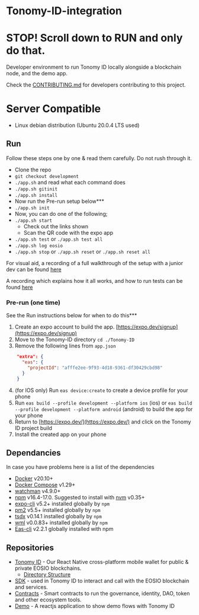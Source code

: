 # Tonomy-ID-integration

# STOP! Scroll down to RUN and only do that. 

Developer environment to run Tonomy ID locally alongside a blockchain node, and the demo app.

Check the [CONTRIBUTING.md](./CONTRIBUTING.md) for developers contributing to this project.

# Server Compatible

- Linux debian distribution (Ubuntu 20.0.4 LTS used)

## Run

Follow these steps one by one & read them carefully. Do not rush through it.

- Clone the repo
- `git checkout development`
- `./app.sh` and read what each command does
- `./app.sh gitinit`
- `./app.sh install`
- Now run the Pre-run setup below***
- `./app.sh init`
- Now, you can do one of the following;
- `./app.sh start`
  - Check out the links shown
  - Scan the QR code with the expo app
- `./app.sh test` or `./app.sh test all`
- `./app.sh log eosio`
- `./app.sh stop` or `./app.sh reset` or `./app.sh reset all`

For visual aid, a recording of a full walkthrough of the setup with a junior dev can be found [here](https://www.loom.com/share/f44be75ce80044a08a73c53ea64a3afd)

A recording which explains how it all works, and how to run tests can be found [here](https://www.loom.com/share/8566b834759742309ebc96c74e955767)

### Pre-run (one time)

See the Run instructions below for when to do this***

1. Create an expo account to build the app. [https://expo.dev/signup](https://expo.dev/signup)
2. Move to the Tonomy-ID directory `cd ./Tonomy-ID`
3. Remove the following lines from `app.json`

```json
    "extra": {
      "eas": {
        "projectId": "afffe2ee-9f93-4d18-9361-df30429cbd98"
      }
    }
```

4. (for IOS only) Run `eas device:create` to create a device profile for your phone
5. Run `eas build --profile development --platform ios` (ios) or `eas build --profile development --platform android` (android) to build the app for your phone
6. Return to [https://expo.dev/](https://expo.dev/) and click on the Tonomy ID project build
7. Install the created app on your phone

## Dependancies

In case you have problems here is a list of the dependencies

- [Docker](http://docs.docker.com) v20.10+
- [Docker Compose](http://docs.docker.com/compose/) v1.29+
- [watchman](https://facebook.github.io/watchman/) v4.9.0+
- [npm](https://www.npmjs.com/) v16.4-17.0. Suggested to install with [nvm](https://github.com/nvm-sh/nvm) v0.35+
- [expo-cli](https://expo.dev/) v5.2+ installed globally by `npm`
- [pm2](https://pm2.io) v5.5+ installed globally by `npm`
- [tsdx](https://tsdx.io) v0.14.1 installed globally by `npm`
- [wml](https://www.wml.io) v0.0.83+ installed globally by `npm`
- [Eas-cli](https://docs.expo.dev/workflow/expo-cli/) v2.2.1 globally installed with npm


## Repositories

- [Tonomy ID](https://github.com/Tonomy-Foundation/Tonomy-ID) - Our React Native cross-platform mobile wallet for public & private EOSIO blockchains.
  - [Directory Structure](https://learn.habilelabs.io/best-folder-structure-for-react-native-project-a46405bdba7)
- [SDK](https://github.com/Tonomy-Foundation/Tonomy-ID-SDK) - used in Tonomy ID to interact and call with the EOSIO blockchain and services.
- [Contracts](https://github.com/Tonomy-Foundation/Tonomy-Contracts) - Smart contracts to run the governance, identity, DAO, token and other ecosystem tools.
- [Demo](https://github.com/Tonomy-Foundation/Tonomy-ID-Demo) - A reactjs application to show demo flows with Tonomy ID
